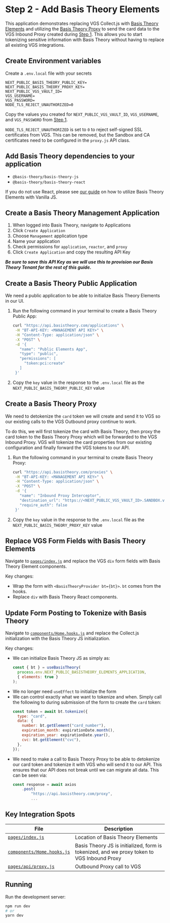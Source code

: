 # Step 2 - Add Basis Theory Elements

This application demonstrates replacing VGS Collect.js with [Basis Theory Elements](https://docs.basistheory.com/elements/#introduction) and utilizing the [Basis Theory Proxy](https://developers.basistheory.com/concepts/what-is-the-proxy/) to send the card data to the VGS Inbound Proxy created during [Step 1](../01-existing-application/). This allows you to start tokenizing sensitive information with Basis Theory without having to replace all existing VGS integrations.

## Create Environment variables

Create a `.env.local` file with your secrets

```
NEXT_PUBLIC_BASIS_THEORY_PUBLIC_KEY=
NEXT_PUBLIC_BASIS_THEORY_PROXY_KEY=
NEXT_PUBLIC_VGS_VAULT_ID=
VGS_USERNAME=
VGS_PASSWORD=
NODE_TLS_REJECT_UNAUTHORIZED=0
```

Copy the values you created for `NEXT_PUBLIC_VGS_VAULT_ID`, `VGS_USERNAME`, and `VGS_PASSWORD` from [Step 1](../01-existing-application/).

`NODE_TLS_REJECT_UNAUTHORIZED` is set to `0` to reject self-signed SSL certificates from VGS. This can be removed, but the Sandbox and CA certificates need to be configured in the `proxy.js` API class.

## Add Basis Theory dependencies to your application
* `@basis-theory/basis-theory-js`
* `@basis-theory/basis-theory-react`

If you do not use React, please see [our guide](https://docs.basistheory.com/elements/#initialize) on how to utilize Basis Theory Elements with Vanilla JS.

## Create a Basis Theory Management Application
1. When logged into Basis Theory, navigate to Applications
1. Click `Create Application`
1. Choose `Management` application type
1. Name your application
1. Check permissions for `application`, `reactor`, and `proxy`
1. Click `Create Application` and copy the resulting API Key

***Be sure to save this API Key as we will use this to provision our Basis Theory Tenant for the rest of this guide.***

## Create a Basis Theory Public Application
We need a public application to be able to initialize Basis Theory Elements in our UI.

1. Run the following command in your terminal to create a Basis Theory Public App:
   ```bash
   curl "https://api.basistheory.com/applications" \
    -H "BT-API-KEY: <MANAGEMENT API KEY>" \
    -H "Content-Type: application/json" \
    -X "POST" \
    -d '{
      "name": "Public Elements App",
      "type": "public",
      "permissions": [
        "token:pci:create"
      ]
    }'
   ```
1. Copy the `key` value in the response to the `.env.local` file as the `NEXT_PUBLIC_BASIS_THEORY_PUBLIC_KEY` value

## Create a Basis Theory Proxy
We need to detokenize the `card` token we will create and send it to VGS so our existing calls to the VGS Outbound proxy continue to work. 

To do this, we will first tokenize the card with Basis Theory, then proxy the card token to the Basis Theory Proxy which will be forwarded to the VGS Inbound Proxy. VGS will tokenize the card properties from our existing configuration and finally forward the VGS tokens to our API.

1. Run the following command in your terminal to create Basis Theory Proxy:
   ```bash
   curl "https://api.basistheory.com/proxies" \
    -H "BT-API-KEY: <MANAGEMENT API KEY>" \
    -H "Content-Type: application/json" \
    -X "POST" \
    -d '{
      "name": "Inbound Proxy Interceptor",
      "destination_url": "https://<NEXT_PUBLIC_VGS_VAULT_ID>.SANDBOX.verygoodproxy.com/post",
      "require_auth": false
    }'
   ```
1. Copy the `key` value in the response to the `.env.local` file as the `NEXT_PUBLIC_BASIS_THEORY_PROXY_KEY` value

## Replace VGS Form Fields with Basis Theory Elements
Navigate to [`pages/index.js`](./pages/index.js) and replace the VGS `div` form fields with Basis Theory Element components.

Key changes:
* Wrap the form with `<BasisTheoryProvider bt={bt}>`. `bt` comes from the hooks.
* Replace `div` with Basis Theory React components.

## Update Form Posting to Tokenize with Basis Theory
Navigate to [`components/Home.hooks.js`](./components/Home.hooks.js) and replace the Collect.js initialization with the Basis Theory JS initialization.

Key changes:
* We can initialize Basis Theory JS as simply as:
  ```js
  const { bt } = useBasisTheory(
    process.env.NEXT_PUBLIC_BASISTHEORY_ELEMENTS_APPLICATION,
    { elements: true }
  );
  ```
* We no longer need `useEffect` to initialize the form
* We can control exactly what we want to tokenize and when. Simply call the following to during submission of the form to create the `card` token:
  ```js
  const token = await bt.tokenize({
    type: "card",
    data: {
      number: bt.getElement("card_number"),
      expiration_month: expirationDate.month(),
      expiration_year: expirationDate.year(),
      cvc: bt.getElement("cvc"),
    },
  });
  ```
* We need to make a call to Basis Theory Proxy to be able to detokenize our card token and tokenize it with VGS who will send it to our API. This ensures that our API does not break until we can migrate all data. This can be seen via:
  ```js
  const response = await axios
      .post(
          "https://api.basistheory.com/proxy",
          ...
  ```

## Key Integration Spots

| File                                                     | Description                                                                                |
| -------------------------------------------------------- | ------------------------------------------------------------------------------------------ |
| [`pages/index.js`](./pages/index.js)                     | Location of Basis Theory Elements                                                          |
| [`components/Home.hooks.js`](./components/Home.hooks.js) | Basis Theory JS is initialized, form is tokenized, and we proxy token to VGS Inbound Proxy |
| [`pages/api/proxy.js`](./pages/api/proxy.js)             | Outbound Proxy call to VGS                                                                 |

## Running

Run the development server:

```bash
npm run dev
# or
yarn dev
```